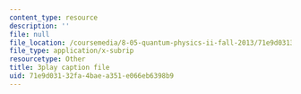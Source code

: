 ```yaml
---
content_type: resource
description: ''
file: null
file_location: /coursemedia/8-05-quantum-physics-ii-fall-2013/71e9d03132fa4baea351e066eb6398b9_8yvmHBGcNbg.srt
file_type: application/x-subrip
resourcetype: Other
title: 3play caption file
uid: 71e9d031-32fa-4bae-a351-e066eb6398b9
---
```

